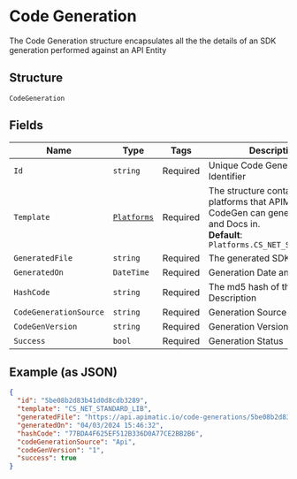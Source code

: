 
# Code Generation

The Code Generation structure encapsulates all the  the details of an SDK generation performed against an API Entity

## Structure

`CodeGeneration`

## Fields

| Name | Type | Tags | Description |
|  --- | --- | --- | --- |
| `Id` | `string` | Required | Unique Code Generation Identifier |
| `Template` | [`Platforms`](../../doc/models/platforms.md) | Required | The structure contains platforms that APIMatic CodeGen can generate SDKs and Docs in.<br>**Default**: `Platforms.CS_NET_STANDARD_LIB` |
| `GeneratedFile` | `string` | Required | The generated SDK |
| `GeneratedOn` | `DateTime` | Required | Generation Date and Time |
| `HashCode` | `string` | Required | The md5 hash of the API Description |
| `CodeGenerationSource` | `string` | Required | Generation Source |
| `CodeGenVersion` | `string` | Required | Generation Version |
| `Success` | `bool` | Required | Generation Status |

## Example (as JSON)

```json
{
  "id": "5be08b2d83b41d0d8cdb3289",
  "template": "CS_NET_STANDARD_LIB",
  "generatedFile": "https://api.apimatic.io/code-generations/5be08b2d83b41d0d8cdb3289/generated-sdk",
  "generatedOn": "04/03/2024 15:46:32",
  "hashCode": "77BDA4F625EF512B336D0A77CE2BB2B6",
  "codeGenerationSource": "Api",
  "codeGenVersion": "1",
  "success": true
}
```

